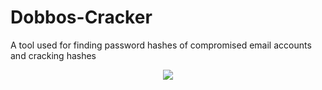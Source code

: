 # Dobbos-Cracker
A tool used for finding password hashes of compromised email accounts and cracking hashes
<p align="center"><img src="https://imgur.com/a/xbilfFq"></p>
